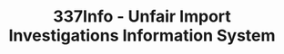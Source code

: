 ---
layout: default
bigquery: https://console.cloud.google.com/bigquery?p=patents-public-data&d=usitc_investigations&page=dataset&project=sheets-management-319211
citation: US International Trade Commission 337Info Unfair Import Investigations Information
  System
contributors: US International Trade Comission
cost: None
description: US International Trade Commission 337Info Unfair Import Investigations
  Information System contains data on investigations done under Section 337. Section
  337 declares the infringement of certain statutory intellectual property rights
  and other forms of unfair competition in import trade to be unlawful practices.
  Most Section 337 investigations involve allegations of patent or registered trademark
  infringement.
documentation: FAQ and tutorial available on the site
last_edit: 04/12/2022, 14:59:58
location: https://pubapps2.usitc.gov/337external/
maintained_by: US International Trade Comission
schema_fields:
- invUnfairAct
- actualStartDateEvidHear
- issueDateOtherNonFinal
- publication_number
- copyrightNumbers
- id
- startDateMarkmanHearing
- currentStatus
- dateComplaintFiled
- actualEndDateEvidHear
- investigationType
- respondent
- gcAttorney
- finalDetViolation
- htsNumbers
- finalDetNoViolation
- docketNo
- endDateMarkmanHearing
- patentNumber
- dateOfPublicationFrNotice
- aljAssigned
- teoProceedingInvolved
- teoReliefGranted
- scheduledStartDateEvidHear
- markmanHearing
- teoIdIssueDate
- investigationTermDate
- internalRemand
- cafcAppeals
- title
- investigationNo
- ouiiAttorney
- scheduledEndDateEvidHear
- currentActiveALJ
- ouiiParticipation
- finalIdOnViolationDue
- targetDate
- dateCreated
- complainant
- patentNumbers
- trademarkNumbers
- finalIdOnViolationIssue
- lastUpdated
- teoIdDueDate
shortname: unfair_import_investigations
tags:
- import
- legal
- trade
timeframe: 2008-2021 (prior to 2008 downloadable as a JSON file)
title: 337Info - Unfair Import Investigations Information System
uuid: 2721f5ec-e599-4890-9265-9706719fc71e
---